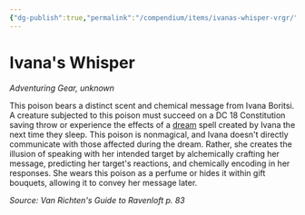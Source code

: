 ```yaml
---
{"dg-publish":true,"permalink":"/compendium/items/ivanas-whisper-vrgr/","tags":["compendium/src/5e/vrgr","item/gear","item/rarity/unknown"]}
---
```


# Ivana's Whisper
*Adventuring Gear, unknown*  


This poison bears a distinct scent and chemical message from Ivana Boritsi. A creature subjected to this poison must succeed on a DC 18 Constitution saving throw or experience the effects of a [dream](compendium/spells/dream.md) spell created by Ivana the next time they sleep. This poison is nonmagical, and Ivana doesn't directly communicate with those affected during the dream. Rather, she creates the illusion of speaking with her intended target by alchemically crafting her message, predicting her target's reactions, and chemically encoding in her responses. She wears this poison as a perfume or hides it within gift bouquets, allowing it to convey her message later.

*Source: Van Richten's Guide to Ravenloft p. 83*